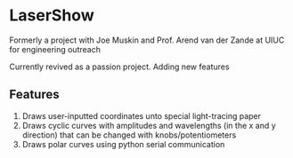 # LaserShow

Formerly a project with Joe Muskin and Prof. Arend van der Zande at UIUC for engineering outreach

Currently revived as a passion project. Adding new features

## Features

1. Draws user-inputted coordinates unto special light-tracing paper
2. Draws cyclic curves with amplitudes and wavelengths (in the x and y direction) that can be changed with knobs/potentiometers
3. Draws polar curves using python serial communication
